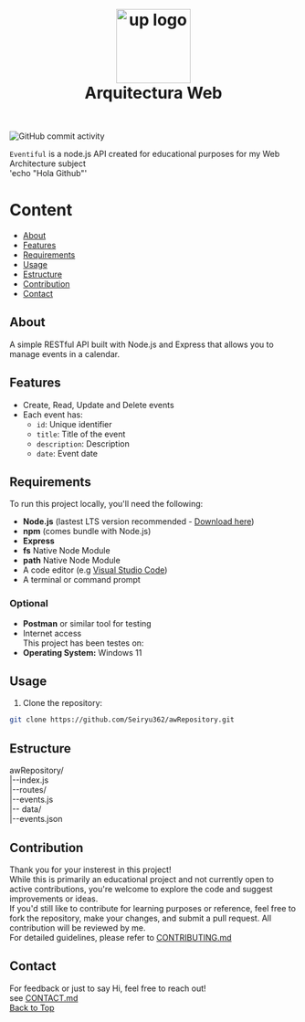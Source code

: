 <h1 align="center">
  <br>
  <a href="https://www.palermo.edu"><img src="https://www.palermo.edu/images/header/logo@2x.png" alt="up logo" width="130"></a>
  <a name="Top"></a>
<br>
  Arquitectura Web 
</h1>
<br>

![GitHub commit activity](https://img.shields.io/github/commit-activity/w/Seiryu362/awRepository)

`Eventiful` is a node.js API created for educational purposes for my Web Architecture subject  
'echo "Hola Github"'

# Content  
- [About](#About) 
- [Features](#Features)
- [Requirements](#Requirements)
- [Usage](#Usage)  
- [Estructure](#Estructure)
- [Contribution](#Contribution)  
- [Contact](#Contact)
  
## About
A simple RESTful API built with Node.js and Express that allows you to manage events in a calendar.  

## Features
- Create, Read, Update and Delete events
- Each event has:
  - `id`: Unique identifier
  - `title`: Title of the event
  - `description`: Description
  - `date`: Event date
 
## Requirements
To run this project locally, you'll need the following:  
- **Node.js** (lastest LTS version recommended - [Download here](https://nodejs.org/en/download))  
- **npm** (comes bundle with Node.js)  
- **Express** 
- **fs** Native Node Module  
- **path** Native Node Module  
- A code editor (e.g [Visual Studio Code](https://code.visualstudio.com))  
- A terminal or command prompt  

### Optional
- **Postman** or similar tool for testing  
- Internet access  
This project has been testes on:  
- **Operating System:** Windows 11

## Usage
1. Clone the repository:  
```bash
git clone https://github.com/Seiryu362/awRepository.git
```  

## Estructure
awRepository/  
|--index.js  
|--routes/  
  |--events.js  
|-- data/  
  |--events.json  

## Contribution
Thank you for your insterest in this project!  
While this is primarily an educational project and not currently open to active contributions, you're welcome to explore the code and 
suggest improvements or ideas.  
If you'd still like to contribute for learning purposes or reference, feel free to fork the repository, make your changes, 
and submit a pull request. All contribution will be reviewed by me.  
For detailed guidelines, please refer to [CONTRIBUTING.md](https://github.com/Seiryu362/awRepository/blob/main/CONTRIBUTING.md)  

## Contact
For feedback or just to say Hi, feel free to reach out!  
see [CONTACT.md](https://github.com/Seiryu362/awRepository/blob/main/CONTACT.md)  
[Back to Top](#top)
